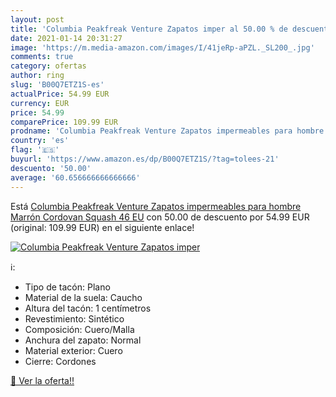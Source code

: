 ```yaml
---
layout: post
title: 'Columbia Peakfreak Venture Zapatos imper al 50.00 % de descuento'
date: 2021-01-14 20:31:27
image: 'https://m.media-amazon.com/images/I/41jeRp-aPZL._SL200_.jpg'
comments: true
category: ofertas
author: ring
slug: 'B00Q7ETZ1S-es'
actualPrice: 54.99 EUR
currency: EUR
price: 54.99
comparePrice: 109.99 EUR
prodname: 'Columbia Peakfreak Venture Zapatos impermeables para hombre   Marrón Cordovan  Squash   46 EU'
country: 'es'
flag: '🇪🇸'
buyurl: 'https://www.amazon.es/dp/B00Q7ETZ1S/?tag=tolees-21'
descuento: '50.00'
average: '60.656666666666666'
---
```


Está [Columbia Peakfreak Venture Zapatos impermeables para hombre   Marrón Cordovan  Squash   46 EU](https://www.amazon.es/dp/B00Q7ETZ1S/?tag=tolees-21) con 50.00 de descuento por 54.99 EUR (original: 109.99 EUR) en el siguiente enlace!

[![Columbia Peakfreak Venture Zapatos imper](https://m.media-amazon.com/images/I/41jeRp-aPZL._SL200_.jpg)](https://www.amazon.es/dp/B00Q7ETZ1S/?tag=tolees-21)

ℹ️:

- Tipo de tacón: Plano
- Material de la suela: Caucho
- Altura del tacón: 1 centímetros
- Revestimiento: Sintético
- Composición: Cuero/Malla
- Anchura del zapato: Normal
- Material exterior: Cuero
- Cierre: Cordones

[🛒 Ver la oferta!!](https://www.amazon.es/dp/B00Q7ETZ1S/?tag=tolees-21)
